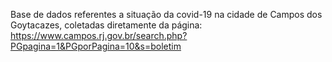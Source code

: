 Base de dados referentes a situação da covid-19 na cidade de Campos dos Goytacazes, coletadas diretamente da página: https://www.campos.rj.gov.br/search.php?PGpagina=1&PGporPagina=10&s=boletim

